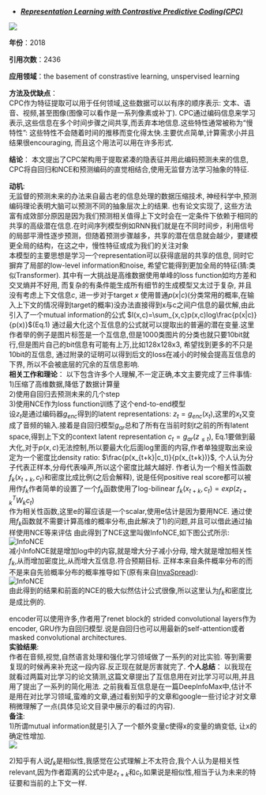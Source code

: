 + ***[Representation Learning with Contrastive Predictive Coding(CPC)](https://arxiv.org/abs/1807.03748)***   

![](https://paperrecord.oss-cn-shanghai.aliyuncs.com/202204081323657.PNG)    

**年份**：2018  

**引用次数**：2436  

**应用领域**：the basement of constrastive learning, unspervised learning  

**方法及优缺点**：  
    CPC作为特征提取可以用于任何领域,这些数据可以以有序的顺序表示: 文本、语音、视频,甚至图像(图像可以看作是一系列像素或补丁). CPC通过编码信息来学习表示,这些信息在多个时间步骤之间共享,而丢弃本地信息.这些特性通常被称为“慢特性”: 这些特性不会随着时间的推移而变化得太快.主要优点简单,计算需求小并且结果很encouraging, 而且这个用法可以用在许多形式.  

**结论**：
    本文提出了CPC架构用于提取紧凑的隐表征并用此编码预测未来的信息, CPC将自回归和NCE和预测编码的直觉相结合,使用无监督方法学习抽象的特征.  

**动机**:  
    无监督的预测未来的办法来自最古老的信息处理的数据压缩技术, 神经科学中,预测编码理论表明大脑可以预测不同的抽象层次上的结果. 也有论文实现了, 这些方法富有成效部分原因是因为我们预测相关值得上下文时会在一定条件下依赖于相同的共享的高级潜在信息.在时间序列模型例如RNN我们就是在不同时间步，利用信号的局部平滑性逐步预测，但随着预测步骤越多，共享的潜在信息就会越少，要建模更全局的结构，在这之中，慢性特征或成为我们的关注对象  
    本模型的主要思想是学习一个representation可以获得底层的共享的信息, 同时它摒弃了局部的low-level information和noise, 希望它能得到更加全局的特征(猜:类似Transformer). 其中有一大挑战是高维数据使用单峰的loss function如均方差和交叉熵并不好用, 而复杂的有条件能生成所有细节的生成模型又太过于复杂, 并且没有考虑上下文信息$c$, 进一步对于target $x$ 使用普通$p(x|c)$(分类常用的概率,在输入上下文的情况得到target的概率)没办法直接得到x与c之间户信息的最优解,由此引入了一个mutual information的公式
    $I(x,c)=\sum_{x,c}p(x,c)log\frac{p(x|c)}{p(x)}$(Eq.1)
    通过最大化这个互信息的公式就可以提取出的普遍的潜在变量.这里作者举的例子是图片标签是一个互信息,但是1000类图片的分类也就只要10bit就行,但是图片自己的bit信息有可能有上万,比如128x128x3, 希望找到更多的不只是10bit的互信息, 通过附录的证明可以得到后文的loss在减小的时候会提高互信息的下界, 所以不会被底层的冗余的互信息影响.   
**相关工作和理论**： 
    以下包含许多个人理解,不一定正确,本文主要完成了三件事情:  
    1)压缩了高维数据,降低了数据计算量  
    2)使用自回归去预测未来的几个step  
    3)使用NCE作为loss function训练了这个end-to-end模型    
设$z_t$是通过编码器$g_{enc}$得到的latent representations: $z_t=g_{enc}(x_t)$,这里的$x_t$又变成了音频的输入.接着是自回归模型$g_{ar}$总和了所有在当前时刻$t$之前的所有latent space,得到上下文的context latent representation $c_t=g_{ar}(z_{\leq t})$, Eq.1要做到最大化,对于$p(x,c)$无法控制,所以要最大化后面log里面的内容,作者单独提取出来设定为一个密度比density ratio: $\frac{p(x_{t+k}|c_t)}{p(x_{t+k})}$, 个人认为分子代表正样本,分母代表噪声,所以这个密度比越大越好. 作者认为一个相关性函数$f_k(x_{t+k}, c_t)$和密度比成比例(之后会解释), 说是任何positive real score都可以被用作$f_k$作者简单的设置了一个$f_k$函数使用了log-bilinear
$f_k(x_{t+k}, c_t) = exp(z^T_{t+k}W_kc_t)$  
作为相关性函数,这里e的幂应该是一个scalar,使用e估计是因为要用NCE. 通过使用$f_k$函数就不需要计算高维的概率分布,由此解决了1)的问题,并且可以借此通过抽样使用NCE等来评估
由此得到了NCE这里叫做InfoNCE,如下图公式所示:  
![InfoNCE](https://paperrecord.oss-cn-shanghai.aliyuncs.com/202204081324482.PNG)  
减小InfoNCE就是增加log中的内容,就是增大分子减小分母, 增大就是增加相关性$f_k$,从而增加密度比,从而增大互信息.符合预期目标.
正样本来自条件概率分布的而不是来自先验概率分布的概率推导如下(原有来自[InvaSpread](./Unsupervised_Embedding_Learning_via_Invariant_and_Spreading_Instance_Feature.md)):  
![InfoNCE](https://paperrecord.oss-cn-shanghai.aliyuncs.com/202204081324145.PNG)  
由此得到的结果和前面的NCE的极大似然估计公式很像,所以这里认为$f_k$和密度比是成比例的.

encoder可以使用许多,作者用了renet block的 strided convolutional layers作为encoder, GRU作为自回归模型.说是自回归也可以用最新的self-attention或者masked convolutional architectures.  
**实验结果**:  
作者在音频,视觉,自然语言处理和强化学习领域做了一系列的对比实验. 等到需要复现的时候再来补充这一段内容.反正现在就是厉害就完了.
**个人总结**： 
以我现在就看过两篇对比学习的论文猜测,这篇文章提出了互信息用在对比学习可以用,并且用了提出了一系列的简化用法. 之前我看互信息是在一篇DeepInfoMax中,估计不是用在对比学习领域,蛮难的文章,通过看别知乎的文章和google一些讨论才对文章稍微理解了一点(具体见论文目录中展示的看过的内容).  
**备注**:  
1)所谓mutual information就是引入了一个额外变量c使得x的变量的熵变低, 让x的确定性增加.  
    ![](https://paperrecord.oss-cn-shanghai.aliyuncs.com/202204081323769.svg)  

2)知乎有人说$f_k$是相似性,我感觉在公式理解上不太符合,我个人认为是相关性relevant,因为作者距离的公式中是$z_{t+k}$和$c_t$,如果说是相似性,相当于认为未来的特征要和当前的上下文一样.
